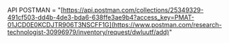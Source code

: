 API POSTMAN = "[https://api.postman.com/collections/25349329-491cf503-dd4b-4de3-bda6-638ffe3ae9b4?access_key=PMAT-01JCD0E0KCDJTR906T3NSCFF1G](https://www.postman.com/research-technologist-30996979/inventory/request/dwluutf/add)" 
